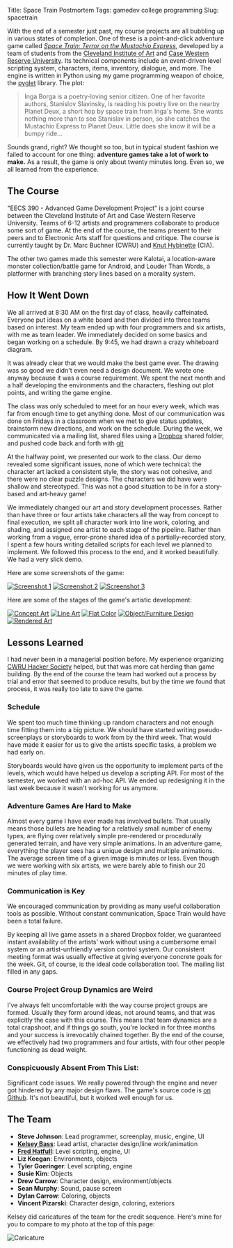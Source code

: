Title: Space Train Postmortem
Tags: gamedev college programming
Slug: spacetrain

With the end of a semester just past, my course projects are all bubbling up in
various states of completion. One of these is a point-and-click adventure game
called *[Space Train: Terror on the Mustachio
Express](|filename|/pages/space-train.md)*, developed by a team of
students from the [Cleveland Institute of Art](http:/www.cia.edu/) and [Case
Western Reserve University](http:/www.case.edu). Its technical components
include an event-driven level scripting system, characters, items, inventory,
dialogue, and more.  The engine is written in Python using my game programming
weapon of choice, the [pyglet](http:/www.pyglet.org) library. The plot:

> Inga Borga is a poetry-loving senior citizen. One of her favorite authors,
> Stanislov Slavinsky, is reading his poetry live on the nearby Planet Deux, a
> short hop by space train from Inga's home. She wants nothing more than to see
> Stanislav in person, so she catches the Mustachio Express to Planet Deux.
> Little does she know it will be a bumpy ride...

Sounds grand, right? We thought so too, but in typical student fashion we
failed to account for one thing: **adventure games take a lot of work to
make.** As a result, the game is only about twenty minutes long. Even so, we
all learned from the experience.

## The Course

"EECS 390 - Advanced Game Development Project" is a joint course between the
Cleveland Institute of Art and Case Western Reserve University. Teams of 6-12
artists and programmers collaborate to produce some sort of game. At the end of
the course, the teams present to their peers and to Electronic Arts staff for
questions and critique. The course is currently taught by Dr. Marc Buchner
(CWRU) and [Knut Hybinette](http://www.knuthybinette.com/) (CIA).

The other two games made this semester were Kalotai, a location-aware monster
collection/battle game for Android, and Louder Than Words, a platformer with
branching story lines based on a morality system.

## How It Went Down

We all arrived at 8:30 AM on the first day of class, heavily caffeinated.
Everyone put ideas on a white board and then divided into three teams based on
interest. My team ended up with four programmers and six artists, with me as
team leader. We immediately decided on some basics and began working on a
schedule. By 9:45, we had drawn a crazy whiteboard diagram.

It was already clear that we would make the best game ever. The drawing was so
good we didn't even need a design document. We wrote one anyway because it was
a course requirement. We spent the next month and a half developing the
environments and the characters, fleshing out plot points, and writing the game
engine.

The class was only scheduled to meet for an hour every week, which was far from
enough time to get anything done. Most of our communication was done on Fridays
in a classroom when we met to give status updates, brainstorm new directions,
and work on the schedule. During the week, we communicated via a mailing list,
shared files using a [Dropbox](http:/www.dropbox.com) shared folder, and
pushed code back and forth with [git](http:/www.git-scm.org/)

At the halfway point, we presented our work to the class. Our demo revealed
some significant issues, none of which were technical: the character art lacked
a consistent style, the story was not cohesive, and there were no clear puzzle
designs. The characters we did have were shallow and stereotyped. This was not
a good situation to be in for a story-based and art-heavy game!

We immediately changed our art and story development processes. Rather than
have three or four artists take characters all the way from concept to final
execution, we split all character work into line work, coloring, and shading,
and assigned one artist to each stage of the pipeline. Rather than working from
a vague, error-prone shared idea of a partially-recorded story, I spent a few
hours writing detailed scripts for each level we planned to implement. We
followed this process to the end, and it worked beautifully. We had a very
slick demo.

Here are some screenshots of the game:

[![Screenshot 1](|filename|/img/content/space_train_thumb_1.png)](|filename|/img/content/space_train_screenshot_1.png)
[![Screenshot 2](|filename|/img/content/space_train_thumb_2.png)](|filename|/img/content/space_train_screenshot_2.png)
[![Screenshot 3](|filename|/img/content/space_train_thumb_3.png)](|filename|/img/content/space_train_screenshot_3.png)

Here are some of the stages of the game's artistic development:

[![Concept Art](|filename|/img/content/space_train_art_1_thumb.png)](|filename|/img/content/space_train_art_1.png)
[![Line Art](|filename|/img/content/space_train_art_2_thumb.png)](|filename|/img/content/space_train_art_2.png)
[![Flat Color](|filename|/img/content/space_train_art_3_thumb.png)](|filename|/img/content/space_train_art_3.png)
[![Object/Furniture Design](|filename|/img/content/space_train_art_4_thumb.png)](|filename|/img/content/space_train_art_4.png)
[![Rendered Art](|filename|/img/content/space_train_art_5_thumb.png)](|filename|/img/content/space_train_art_5.png)

## Lessons Learned

I had never been in a managerial position before. My experience organizing
[CWRU Hacker Society](http:/hacsoc.org/) helped, but that was more cat herding
than game building. By the end of the course the team had worked out a process
by trial and error that seemed to produce results, but by the time we found
that process, it was really too late to save the game.

### Schedule

We spent too much time thinking up random characters and not enough time
fitting them into a big picture. We should have started writing
pseudo-screenplays or storyboards to work from by the third week. That would
have made it easier for us to give the artists specific tasks, a problem we had
early on.

Storyboards would have given us the opportunity to implement parts of the
levels, which would have helped us develop a scripting API. For most of the
semester, we worked with an ad-hoc API. We ended up redesigning it in the last
week because it wasn't working for us anymore.

### Adventure Games Are Hard to Make

Almost every game I have ever made has involved bullets. That usually means
those bullets are heading for a relatively small number of enemy types, are
flying over relatively simple pre-rendered or procedurally generated terrain,
and have very simple animations. In an adventure game, everything the player
sees has a unique design and multiple animations. The average screen time of a
given image is minutes or less. Even though we were working with six artists,
we were barely able to finish our 20 minutes of play time.

### Communication is Key

We encouraged communication by providing as many useful collaboration tools as
possible. Without constant communication, Space Train would have been a total
failure.

By keeping all live game assets in a shared Dropbox folder, we guaranteed
instant availability of the artists' work without using a cumbersome email
system or an artist-unfriendly version control system. Our consistent meeting
format was usually effective at giving everyone concrete goals for the week.
Git, of course, is the ideal code collaboration tool. The mailing list filled
in any gaps.

### Course Project Group Dynamics are Weird

I've always felt uncomfortable with the way course project groups are formed.
Usually they form around ideas, not around teams, and that was explicitly the
case with this course. This means that team dynamics are a total crapshoot, and
if things go south, you're locked in for three months and your success is
irrevocably chained together. By the end of the course, we effectively had two
programmers and four artists, with four other people functioning as dead
weight.

### Conspicuously Absent From This List:

Significant code issues. We really powered through the engine and never got
hindered by any major design flaws. The game's source code is [on
Github](http:/www.github.com/irskep/Space-Train). It's not beautiful, but it
worked well enough for us.

## The Team

* **Steve Johnson**: Lead programmer, screenplay, music, engine, UI
* **[Kelsey Bass](http:/taxidermyrobot.blogspot.com/)**: Lead artist, character design/line work/animation
* **[Fred Hatfull](http:/www.fredhatfull.com/)**: Level scripting, engine, UI
* **Liz Keegan**: Environments, objects
* **Tyler Goeringer**: Level scripting, engine
* **Susie Kim**: Objects
* **Drew Carrow**: Character design, environment/objects
* **Sean Murphy**: Sound, pause screen
* **Dylan Carrow**: Coloring, objects
* **Vincent Pizarski**: Character design, coloring, exteriors

Kelsey did caricatures of the team for the credit sequence. Here's mine for you
to compare to my photo at the top of this page:

![Caricature](|filename|/img/content/space_train_caricature.png)


